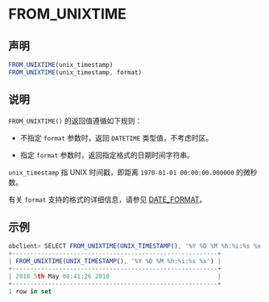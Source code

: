 # FROM_UNIXTIME

## 声明

```javascript
FROM_UNIXTIME(unix_timestamp)
FROM_UNIXTIME(unix_timestamp, format)
```

## 说明

`FROM_UNIXTIME()` 的返回值遵循如下规则：

* 不指定 `format` 参数时，返回 `DATETIME` 类型值，不考虑时区。

* 指定 `format` 参数时，返回指定格式的日期时间字符串。

`unix_timestamp` 指 UNIX 时间戳，即距离 `1970-01-01 00:00:00.000000` 的微秒数。

有关 `format` 支持的格式的详细信息，请参见 [DATE_FORMAT](../100.date-and-time-functions-of-mysql-mode/1000.date-format-of-mysql-mode.md)。

## 示例

```javascript
obclient> SELECT FROM_UNIXTIME(UNIX_TIMESTAMP(), '%Y %D %M %h:%i:%s %x');
+---------------------------------------------------------+
| FROM_UNIXTIME(UNIX_TIMESTAMP(), '%Y %D %M %h:%i:%s %x') |
+---------------------------------------------------------+
| 2018 5th May 08:41:26 2018                              |
+---------------------------------------------------------+
1 row in set 
```
